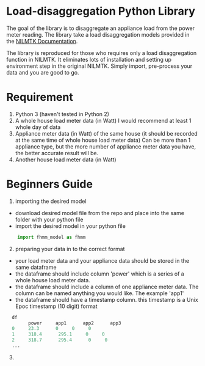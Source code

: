 # Load-disaggregation Python Library

The goal of the library is to disaggregate an appliance load from the power meter reading. The library take a load disaggregation models provided in the [NILMTK Documentation](https://github.com/nilmtk/nilmtk/tree/master/docs/manual).

The library is reproduced for those who requires only a load disaggregation function in NILMTK. It eliminates lots of installation and setting up environment step in the original NILMTK. Simply import, pre-process your data and you are good to go.

# Requirement
1. Python 3 (haven't tested in Python 2)
2. A whole house load meter data (in Watt)
  I would recommend at least 1 whole day of data
3. Appliance meter data (in Watt) of the same house (it should be recorded at the same time of whole house load meter data)
  Can be more than 1 appliance type, but the more number of appliance meter data you have, the better accurate result will be.
4. Another house load meter data (in Watt)

# Beginners Guide
1. importing the desired model
  - download desired model file from the repo and place into the same folder with your python file
  - import the desired model in your python file
```python
	import fhmm_model as fhmm
```
2. preparing your data in to the correct format
  - your load meter data and your appliance data should be stored in the same dataframe
  - the dataframe should include column 'power' which is a series of a whole house load meter data.
  - the dataframe should include a column of one appliance meter data. The column can be named anything you would like. The example 'app1'
  - the dataframe should have a timestamp column. this timestamp is a Unix Epoc timestamp (10 digit) format

```python
  df
        power     app1      app2      app3
  0     23.3      0     0     0
  1     318.4      295.1     0     0
  2     318.7      295.4      0     0
  ...
```

3. 

